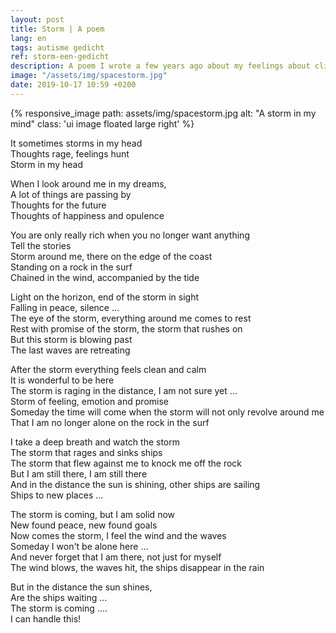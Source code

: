 ```yaml
---
layout: post
title: Storm | A poem
lang: en
tags: autisme gedicht
ref: storm-een-gedicht
description: A poem I wrote a few years ago about my feelings about climbing out of my depression.
image: "/assets/img/spacestorm.jpg"
date: 2019-10-17 10:59 +0200
---
```

{% responsive_image path: assets/img/spacestorm.jpg alt: "A storm in my mind" class: 'ui image floated large right' %}

It sometimes storms in my head \
Thoughts rage, feelings hunt \
Storm in my head

When I look around me in my dreams, \
A lot of things are passing by \
Thoughts for the future \
Thoughts of happiness and opulence

You are only really rich when you no longer want anything \
Tell the stories \
Storm around me, there on the edge of the coast \
Standing on a rock in the surf\
Chained in the wind, accompanied by the tide

Light on the horizon, end of the storm in sight \
Falling in peace, silence ... \
The eye of the storm, everything around me comes to rest \
Rest with promise of the storm, the storm that rushes on \
But this storm is blowing past \
The last waves are retreating

After the storm everything feels clean and calm \
It is wonderful to be here \
The storm is raging in the distance, I am not sure yet ... \
Storm of feeling, emotion and promise \
Someday the time will come when the storm will not only revolve around me \
That I am no longer alone on the rock in the surf

I take a deep breath and watch the storm \
The storm that rages and sinks ships \
The storm that flew against me to knock me off the rock\
But I am still there, I am still there \
And in the distance the sun is shining, other ships are sailing \
Ships to new places ...

The storm is coming, but I am solid now \
New found peace, new found goals \
Now comes the storm, I feel the wind and the waves \
Someday I won't be alone here ... \
And never forget that I am there, not just for myself \
The wind blows, the waves hit, the ships disappear in the rain

But in the distance the sun shines, \
Are the ships waiting ...\
The storm is coming ....\
I can handle this!